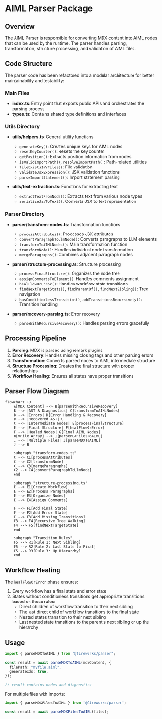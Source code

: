 # AIML Parser Package

## Overview

The AIML Parser is responsible for converting MDX content into AIML nodes that can be used by the runtime. The parser handles parsing, transformation, structure processing, and validation of AIML files.

## Code Structure

The parser code has been refactored into a modular architecture for better maintainability and testability:

### Main Files

- **index.ts**: Entry point that exports public APIs and orchestrates the parsing process
- **types.ts**: Contains shared type definitions and interfaces

### Utils Directory

- **utils/helpers.ts**: General utility functions

  - `generateKey()`: Creates unique keys for AIML nodes
  - `resetKeyCounter()`: Resets the key counter
  - `getPosition()`: Extracts position information from nodes
  - `isValidImportPath()`, `resolveImportPath()`: Path-related utilities
  - `fileExistsInVFiles()`: File validation
  - `validateJsxExpression()`: JSX validation functions
  - `parseImportStatement()`: Import statement parsing

- **utils/text-extraction.ts**: Functions for extracting text
  - `extractTextFromNode()`: Extracts text from various node types
  - `serializeJsxToText()`: Converts JSX to text representation

### Parser Directory

- **parser/transform-nodes.ts**: Transformation functions

  - `processAttributes()`: Processes JSX attributes
  - `convertParagraphToLlmNode()`: Converts paragraphs to LLM elements
  - `transformToAIMLNodes()`: Main transformation function
  - `transformNode()`: Handles individual node transformation
  - `mergeParagraphs()`: Combines adjacent paragraph nodes

- **parser/structure-processing.ts**: Structure processing

  - `processFinalStructure()`: Organizes the node tree
  - `assignCommentsToElement()`: Handles comments assignment
  - `healFlowOrError()`: Handles workflow state transitions
  - `findNextTargetState()`, `findParentOf()`, `findNextSibling()`: Tree navigation
  - `hasConditionlessTransition()`, `addTransitionsRecursively()`: Transition handling

- **parser/recovery-parsing.ts**: Error recovery
  - `parseWithRecursiveRecovery()`: Handles parsing errors gracefully

## Processing Pipeline

1. **Parsing**: MDX is parsed using remark plugins
2. **Error Recovery**: Handles missing closing tags and other parsing errors
3. **Transformation**: Converts parsed nodes to AIML intermediate structure
4. **Structure Processing**: Creates the final structure with proper relationships
5. **Workflow Healing**: Ensures all states have proper transitions

## Parser Flow Diagram

```mermaid
flowchart TD
    A[MDX Content] --> B[parseWithRecursiveRecovery]
    B --> |AST & Diagnostics| C[transformToAIMLNodes]
    B --> |Errors| D[Error Handling & Recovery]
    D --> |Recovered AST| C
    C --> |Intermediate Nodes| E[processFinalStructure]
    E --> |Final Structure| F[healFlowOrError]
    F --> |Healed Nodes| G[Final AIML Nodes]
    H[VFile Array] --> I[parseMDXFilesToAIML]
    I --> |Multiple Files| J[parseMDXToAIML]
    J --> B

    subgraph "transform-nodes.ts"
    C --> C1[processAttributes]
    C --> C2[transformNode]
    C --> C3[mergeParagraphs]
    C2 --> C4[convertParagraphToLlmNode]
    end

    subgraph "structure-processing.ts"
    E --> E1[Create Workflow]
    E --> E2[Process Paragraphs]
    E --> E3[Organize Nodes]
    E --> E4[Assign Comments]

    F --> F1[Add Final State]
    F --> F2[Add Error State]
    F --> F3[Add Missing Transitions]
    F3 --> F4[Recursive Tree Walking]
    F4 --> F5[findNextTargetState]
    end

    subgraph "Transition Rules"
    F5 --> R1[Rule 1: Next Sibling]
    F5 --> R2[Rule 2: Last State to Final]
    F5 --> R3[Rule 3: Up Hierarchy]
    end
```

## Workflow Healing

The `healFlowOrError` phase ensures:

1. Every workflow has a final state and error state
2. States without conditionless transitions get appropriate transitions based on these rules:
   - Direct children of workflow transition to their next sibling
   - The last direct child of workflow transitions to the final state
   - Nested states transition to their next sibling
   - Last nested state transitions to the parent's next sibling or up the hierarchy

## Usage

```typescript
import { parseMDXToAIML } from "@fireworks/parser";

const result = await parseMDXToAIML(mdxContent, {
  filePath: "myfile.aiml",
  generateIds: true,
});

// result contains nodes and diagnostics
```

For multiple files with imports:

```typescript
import { parseMDXFilesToAIML } from "@fireworks/parser";

const result = await parseMDXFilesToAIML(files);
```
